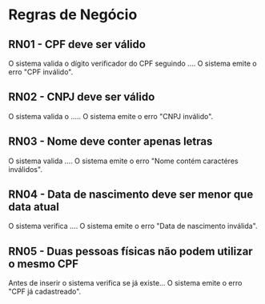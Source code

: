 # Regras de Negócio

## RN01 - CPF deve ser válido
O sistema valida o dígito verificador do CPF seguindo ....
O sistema emite o erro "CPF inválido".

## RN02 - CNPJ deve ser válido
O sistema valida o .....
O sistema emite o erro "CNPJ inválido".

## RN03 - Nome deve conter apenas letras
O sistema valida ....
O sistema emite o erro "Nome contém caractéres inválidos".

## RN04 - Data de nascimento deve ser menor que data atual
O sistema verifica ....
O sistema emite o erro "Data de nascimento inválida".

## RN05 - Duas pessoas físicas não podem utilizar o mesmo CPF
Antes de inserir o sistema verifica se já existe...
O sistema emite o erro "CPF já cadastreado".